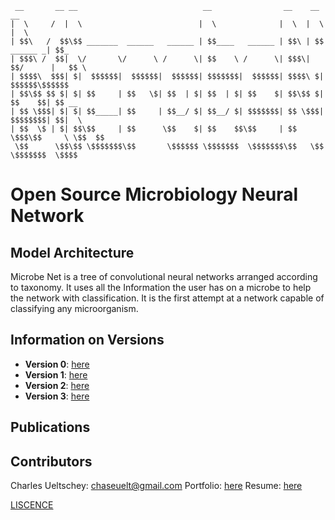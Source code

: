 ```
 __       __ __                            __                __    __           __     
|  \     /  |  \                          |  \              |  \  |  \         |  \    
| $$\   /  $$\$$ _______  ______   ______ | $$____   ______ | $$\ | $$ ______ _| $$_   
| $$$\ /  $$|  \/       \/      \ /      \| $$    \ /      \| $$$\| $$/      |   $$ \  
| $$$$\  $$$| $|  $$$$$$|  $$$$$$|  $$$$$$| $$$$$$$|  $$$$$$| $$$$\ $|  $$$$$$\$$$$$$  
| $$\$$ $$ $| $| $$     | $$   \$| $$  | $| $$  | $| $$    $| $$\$$ $| $$    $$| $$ __ 
| $$ \$$$| $| $| $$_____| $$     | $$__/ $| $$__/ $| $$$$$$$| $$ \$$$| $$$$$$$$| $$|  \
| $$  \$ | $| $$\$$     | $$      \$$    $| $$    $$\$$     | $$  \$$$\$$     \ \$$  $$
 \$$      \$$\$$ \$$$$$$$\$$       \$$$$$$ \$$$$$$$  \$$$$$$$\$$   \$$ \$$$$$$$  \$$$$ 

```

# Open Source Microbiology Neural Network

## Model Architecture

Microbe Net is a tree of convolutional neural networks arranged according to taxonomy.
It uses all the Information the user has on a microbe to help the network with classification.
It is the first attempt at a network capable of classifying any microorganism.



## Information on Versions

* **Version 0**: [here](./model/Model-v0/V0.md)
* **Version 1**: [here](./model/Model-v1/V1.md)
* **Version 2**: [here](./model/Model-v2/V2.md)
* **Version 3**: [here](./model/Model-v3/V3.md)

## Publications

## Contributors

Charles Ueltschey: chaseuelt@gmail.com
Portfolio: [here](https://charles-ueltschey-portfolio.netlify.app/)
Resume: [here](./documentation/)


[LISCENCE](./documentation/LISCENCE)
